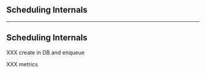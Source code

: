 <!-- .slide: id="gitlab_ci_scheduling" class="vertical-center" -->

<i class="fa-duotone fa-clock-rotate-left fa-8x fa-duotone-colors-inverted" style="float: right; color: grey;"></i>

## Scheduling Internals

---

## Scheduling Internals

XXX create in DB and enqueue

XXX metrics
